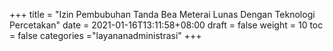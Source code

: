 +++
title = "Izin Pembubuhan Tanda Bea Meterai Lunas Dengan Teknologi Percetakan"
date = 2021-01-16T13:11:58+08:00
draft = false
weight = 10
toc = false
categories ="layananadministrasi"
+++